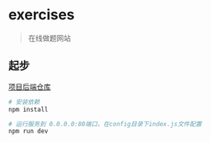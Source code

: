 # exercises

> 在线做题网站

## 起步

[项目后端仓库]()

``` bash
# 安装依赖
npm install

# 运行服务到 0.0.0.0:80端口，在config目录下index.js文件配置
npm run dev

```
